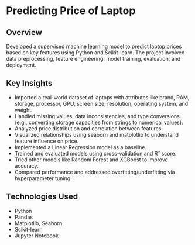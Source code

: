 # Predicting Price of Laptop
## Overview
Developed a supervised machine learning model to predict laptop prices based on key features using Python and Scikit-learn. The project involved data preprocessing, feature engineering, model training, evaluation, and deployment.

## Key Insights
* Imported a real-world dataset of laptops with attributes like brand, RAM, storage, processor, GPU, screen size, resolution, operating system, and weight.
* Handled missing values, data inconsistencies, and type conversions (e.g., converting storage capacities from strings to numerical values).
* Analyzed price distribution and correlation between features.
* Visualized relationships using seaborn and matplotlib to understand feature influence on price.
* Implemented a Linear Regression model as a baseline.
* Trained and evaluated models using cross-validation and R² score.
* Tried other models like Random Forest and XGBoost to improve accuracy.
* Compared performance and addressed overfitting/underfitting via hyperparameter tuning.

## Technologies Used
* Python
* Pandas
* Matplotlib, Seaborn
* Scikit-learn
* Jupyter Notebook

